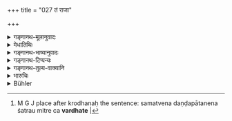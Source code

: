 +++
title = "027 तं राजा"

+++

<details><summary>गङ्गानथ-मूलानुवादः</summary>

The King who metes out punishment in the proper manner prospers in respect of his three aims; he who is blinded by affection, unfair, or mean is destroyed by that same punishment.—(27).
</details>

<details><summary>मेधातिथिः</summary>

समत्वेन दण्डपातनेन शत्रौ मित्रे च **वर्धते**[^२७] । **कामान्धः** रागप्रधानः । **विषमः** क्रोधनः । **क्षुद्रः** छलान्वेषात् । **दण्डेनैव निहन्यते**, प्रकृतिकोपेनादृष्टेन वा दोषेण ॥ ७.२७ ॥


[^२७]:
     M G J place after krodhanaḥ the sentence: samatvena daṇḍapātanena śatrau mitre ca **vardhate** |
</details>

<details><summary>गङ्गानथ-भाष्यानुवादः</summary>

‘*Blinded by affection*’—he who is unduly influenced by love.

‘*Unfair*’— inclined to be irascible. The King prospers if he metes out punishment on a friend or a foe in the same impartial spirit.

‘*Mean*’—inclined to take undue advantage.

‘*Is destroyed by that same punishment*’— either through evil passions aroused among the people, or through some imperceptible effects.—(27).
</details>

<details><summary>गङ्गानथ-टिप्पन्यः</summary>

‘*Viṣamaḥ*’—‘Irascible’ (Medhātithi, Govindarāja, Kullūka and Rāghavānanda);—‘partial’ (Nārāyaṇa).

This verse is quoted in *Vivādaratnākara*, (p. 647), which explains ‘*samyak*’ as ‘with due deliberation,’—‘*kāmātmā*’ as ‘one who acts just as he pleases’—and ‘*Viṣamaḥ*’ as ‘adopting the wrong course by reason of partiality;’—and in *Vivādacintāmaṇi*’ (p. 262), which explains ‘*Kāmātmā*’ as ‘if the king acts as he pleases,’ and ‘*Viṣamaḥ*’ as ‘acting wrongly through partiality or prejudice.’
</details>

<details><summary>गङ्गानथ-तुल्य-वाक्यानि</summary>

*Kāmandaka* (2.41).—‘A king, by the right inflicting of punishments,
upholds this stayless world.’

*Kāmandaka* (1.11-13).—‘A righteous king protecting his subjects to the
best of his resources and having the power of capturing hostile cities, should be held in as high a regard as the god Prajāpati himself. A sovereign discharging his duties according to the rules of polity soon secures the three ends for himself and for his people; acting otherwise, he is sure to ruin himself and his people.’

Do. (2.36).—‘Tho self-controlled king holds the key to the spiritual and material advancement of himself and bis people; therefore he should mete out punishments impartially.’

*Yājñavalkya* (1.354-356).—(See under 19.)

*Arthaśāstra* (p. 32).—‘The Teachers have declared that for the king
there is no other means save punishment for the subjugating of living beings. Such is not the view of kauṭilya; for if a king is very severe in his punishments, the people become discontented; if he is very lenient, he is disregarded; he is respected only when he inflicts punishment impartially in the right manner. If intelligently administered, punishment brings prosperity and happiness to the people; if improperly administered, through ignorance, or greed, or anger, it angers even Hermits and Renunciates; what to say of Householders? The people consisting of the four castes and orders is protected by the king through punishment.’
</details>

<details><summary>भारुचिः</summary>

अदृष्टम् उत्सृज्य दृष्टेन चैनं प्रगुणीकरोति । येन **सम्यक्** प्रणीत एष त्रिवर्गेण प्रणेतारं वर्धयति । कामादिदिषैश् च **दण्डेनैव निहन्यते** ॥ ७.२७ ॥

_यस्माद्-_
</details>

<details><summary>Bühler</summary>

027	A king who properly inflicts (punishment), prospers with respect to (those) three (means of happiness); but he who is voluptuous, partial, and deceitful will be destroyed, even through the (unjust) punishment (which he inflicts).
</details>
